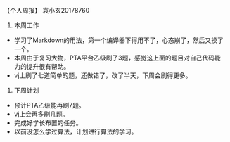 【个人周报】 袁小玄20178760

1. 本周工作

- 学习了Markdown的用法，第一个编译器下得用不了，心态崩了，然后又换了一个。
- 本周由于复习大物，PTA平台乙级刷了3题，感觉这上面的题目对自己代码能力的提升很有帮助。
- vj上刷了七道简单的题，还做错了，改了半天，下周会刷得更多。

1. 下周计划

- 预计PTA乙级能再刷7题。
- vj上会再多刷几题。
- 完成好学长布置的任务。
- 以前没怎么学过算法，计划进行算法的学习。
